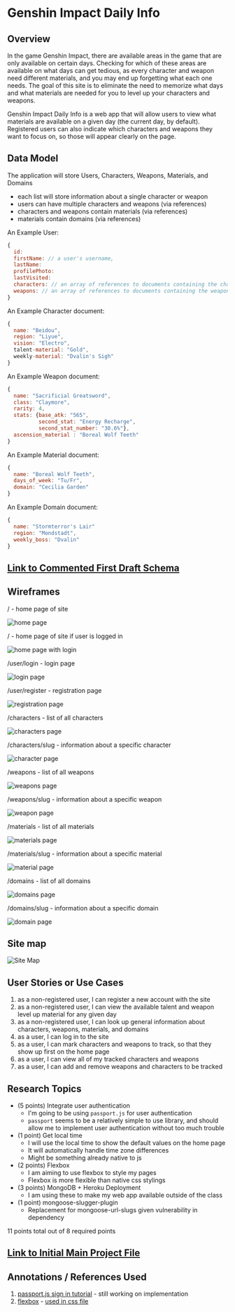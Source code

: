 <!-- ![Alt text](/relative/path/to/img.jpg?raw=true "Optional Title") -->
<!-- 
git add .
git commit -m <message>

GitHub
git push

Heroku
git push heroku master
-->
# Genshin Impact Daily Info

## Overview

In the game Genshin Impact, there are available areas in the game that are only available on certain days. Checking for which of these areas are available on what days can get tedious, as every character and weapon need different materials, and you may end up forgetting what each one needs. The goal of this site is to eliminate the need to memorize what days and what materials are needed for you to level up your characters and weapons.

Genshin Impact Daily Info is a web app that will allow users to view what materials are available on a given day (the current day, by default). Registered users can also indicate which characters and weapons they want to focus on, so those will appear clearly on the page.

## Data Model

The application will store Users, Characters, Weapons, Materials, and Domains

* each list will store information about a single character or weapon
* users can have multiple characters and weapons (via references)
* characters and weapons contain materials (via references)
* materials contain domains (via references)

An Example User:

```javascript
{
  id:
  firstName: // a user's username,
  lastName:
  profilePhoto:
  lastVisited:
  characters: // an array of references to documents containing the character info
  weapons: // an array of references to documents containing the weapon info
}
```

An Example Character document:

```javascript
{
  name: "Beidou",
  region: "Liyue",
  vision: "Electro",
  talent-material: "Gold",
  weekly-material: "Dvalin's Sigh"
}
```

An Example Weapon document:

```javascript
{
  name: "Sacrificial Greatsword",
  class: "Claymore",
  rarity: 4,
  stats: {base_atk: "565", 
          second_stat: "Energy Recharge", 
          second_stat_number: "30.6%"},
  ascension_material : "Boreal Wolf Teeth"
}
```

An Example Material document:

```javascript
{
  name: "Boreal Wolf Teeth",
  days_of_week: "Tu/Fr",
  domain: "Cecilia Garden"
}
```

An Example Domain document:

```javascript
{
  name: "Stormterror's Lair"
  region: "Mondstadt", 
  weekly_boss: "Dvalin"
}
```


## [Link to Commented First Draft Schema](db.js) 

## Wireframes

/ - home page of site

![home page](documentation/wireframes/home.png)

/ - home page of site if user is logged in

![home page with login](documentation/wireframes/home-with-login.png)

/user/login - login page

![login page](documentation/wireframes/login.png)

/user/register - registration page

![registration page](documentation/wireframes/register.png)

/characters - list of all characters

![characters page](documentation/wireframes/characters.png)

/characters/slug - information about a specific character

![character page](documentation/wireframes/characters_slug.png)

/weapons - list of all weapons

![weapons page](documentation/wireframes/weapons.png)

/weapons/slug - information about a specific weapon

![weapon page](documentation/wireframes/weapons_slug.png)

/materials - list of all materials

![materials page](documentation/wireframes/materials.png)

/materials/slug - information about a specific material

![material page](documentation/wireframes/materials_slug.png)

/domains - list of all domains

![domains page](documentation/wireframes/domains.png)

/domains/slug - information about a specific domain

![domain page](documentation/wireframes/domains_slug.png)

## Site map

![Site Map](/documentation/AIT%20Final%20Project%20Sitemap.png?raw=true)

## User Stories or Use Cases

1. as a non-registered user, I can register a new account with the site
2. as a non-registered user, I can view the available talent and weapon level up material for any given day
3. as a non-registered user, I can look up general information about characters, weapons, materials, and domains
4. as a user, I can log in to the site
5. as a user, I can mark characters and weapons to track, so that they show up first on the home page
6. as a user, I can view all of my tracked characters and weapons
7. as a user, I can add and remove weapons and characters to be tracked

## Research Topics

* (5 points) Integrate user authentication
    * I'm going to be using `passport.js` for user authentication
    * `passport` seems to be a relatively simple to use library, and should allow me to implement user authentication without too much trouble
* (1 point) Get local time
    * I will use the local time to show the default values on the home page
    * It will automatically handle time zone differences
    * Might be something already native to js
* (2 points) Flexbox
    * I am aiming to use flexbox to style my pages
    * Flexbox is more flexible than native css stylings
* (3 points) MongoDB + Heroku Deployment
    * I am using these to make my web app available outside of the class
* (1 point) mongoose-slugger-plugin
    * Replacement for mongoose-url-slugs given vulnerability in dependency

11 points total out of 8 required points


## [Link to Initial Main Project File](app.js) 

## Annotations / References Used

1. [passport.js sign in tutorial](https://medium.com/swlh/set-up-an-express-js-app-with-passport-js-and-mongodb-for-password-authentication-6ea05d95335c) - still working on implementation
2. [flexbox](https://css-tricks.com/snippets/css/a-guide-to-flexbox/) - [used in css file](/public/stylesheets/style.css)